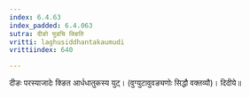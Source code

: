 ```yaml
---
index: 6.4.63
index_padded: 6.4.063
sutra: दीङो युडचि क्ङिति
vritti: laghusiddhantakaumudi
vrittiindex: 640

---
```

दीङः परस्याजादेः क्ङित आर्धधातुकस्य युट्। (वुग्युटावुवङ्यणोः सिद्धौ वक्तव्यौ)। दिदीये॥